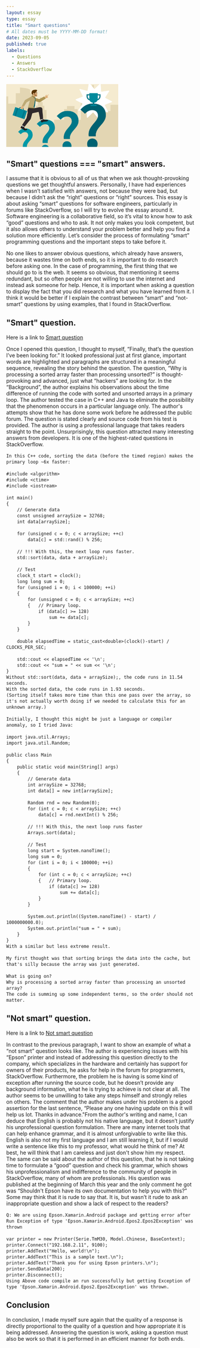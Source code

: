 ```yaml
---
layout: essay
type: essay
title: "Smart questions"
# All dates must be YYYY-MM-DD format!
date: 2023-09-05
published: true
labels:
  - Questions
  - Answers
  - StackOverflow
---
```


<img width="300px" class="rounded float-start pe-4" src="../img/smart-questions-reflection/questions.jpg">

## "Smart" questions === "smart" answers.

I assume that it is obvious to all of us that when we ask thought-provoking questions we get thoughtful answers. Personally, I have had experiences when I wasn’t satisfied with answers, not because they were bad, but because I didn’t ask the “right” questions or “right” sources. This essay is about asking “smart” questions for software engineers, particularly in forums like StackOverflow, so I will try to evolve the essay around it. Software engineering is a collaborative field, so it’s vital to know how to ask “good” questions and who to ask. It not only makes you look competent, but it also allows others to understand your problem better and help you find a solution more efficiently. Let’s consider the process of formulating “smart” programming questions and the important steps to take before it.

No one likes to answer obvious questions, which already have answers, because it wastes time on both ends, so it is important to do research before asking one. In the case of programming, the first thing that we should go to is the web. It seems so obvious, that mentioning it seems redundant, but so often people are not willing to use the internet and instead ask someone for help. Hence, it is important when asking a question to display the fact that you did research and what you have learned from it. I think it would be better if I explain the contrast between “smart” and “not-smart” questions by using examples, that I found in StackOverflow.


## "Smart" question.

Here is a link to [Smart question](https://stackoverflow.com/questions/11227809/why-is-processing-a-sorted-array-faster-than-processing-an-unsorted-array)

Once I opened this question, I thought to myself, “Finally, that’s the question I’ve been looking for.” It looked professional just at first glance, important words are highlighted and paragraphs are structured in a meaningful sequence, revealing the story behind the question. The question, “Why is processing a sorted array faster than processing unsorted?” is thought-provoking and advanced, just what “hackers” are looking for. In the “Background”, the author explains his observations about the time difference of running the code with sorted and unsorted arrays in a primary loop. The author tested the case in C++ and Java to eliminate the possibility that the phenomenon occurs in a particular language only. The author's attempts show that he has done some work before he addressed the public forum. The question is stated clearly and source code from his test is provided. The author is using a professional language that takes readers straight to the point. Unsurprisingly, this question attracted many interesting answers from developers. It is one of the highest-rated questions in StackOverflow.

```
In this C++ code, sorting the data (before the timed region) makes the primary loop ~6x faster:

#include <algorithm>
#include <ctime>
#include <iostream>

int main()
{
    // Generate data
    const unsigned arraySize = 32768;
    int data[arraySize];

    for (unsigned c = 0; c < arraySize; ++c)
        data[c] = std::rand() % 256;

    // !!! With this, the next loop runs faster.
    std::sort(data, data + arraySize);

    // Test
    clock_t start = clock();
    long long sum = 0;
    for (unsigned i = 0; i < 100000; ++i)
    {
        for (unsigned c = 0; c < arraySize; ++c)
        {   // Primary loop.
            if (data[c] >= 128)
                sum += data[c];
        }
    }

    double elapsedTime = static_cast<double>(clock()-start) / CLOCKS_PER_SEC;

    std::cout << elapsedTime << '\n';
    std::cout << "sum = " << sum << '\n';
}
Without std::sort(data, data + arraySize);, the code runs in 11.54 seconds.
With the sorted data, the code runs in 1.93 seconds.
(Sorting itself takes more time than this one pass over the array, so it's not actually worth doing if we needed to calculate this for an unknown array.)

Initially, I thought this might be just a language or compiler anomaly, so I tried Java:

import java.util.Arrays;
import java.util.Random;

public class Main
{
    public static void main(String[] args)
    {
        // Generate data
        int arraySize = 32768;
        int data[] = new int[arraySize];

        Random rnd = new Random(0);
        for (int c = 0; c < arraySize; ++c)
            data[c] = rnd.nextInt() % 256;

        // !!! With this, the next loop runs faster
        Arrays.sort(data);

        // Test
        long start = System.nanoTime();
        long sum = 0;
        for (int i = 0; i < 100000; ++i)
        {
            for (int c = 0; c < arraySize; ++c)
            {   // Primary loop.
                if (data[c] >= 128)
                    sum += data[c];
            }
        }

        System.out.println((System.nanoTime() - start) / 1000000000.0);
        System.out.println("sum = " + sum);
    }
}
With a similar but less extreme result.

My first thought was that sorting brings the data into the cache, but that's silly because the array was just generated.

What is going on?
Why is processing a sorted array faster than processing an unsorted array?
The code is summing up some independent terms, so the order should not matter.
```

## "Not smart" question.

Here is a link to [Not smart question](https://stackoverflow.com/questions/75661013/we-are-using-epson-xamarin-android-package-and-getting-error-after-run-exception)

In contrast to the previous paragraph, I want to show an example of what a “not smart” question looks like. The author is experiencing issues with his “Epson” printer and instead of addressing this question directly to the company, which specializes in the hardware and certainly has support for owners of their products, he asks for help in the forum for programmers, StackOverflow. Furthermore, the problem he is having is some kind of exception after running the source code, but he doesn’t provide any background information, what he is trying to achieve is not clear at all. The author seems to be unwilling to take any steps himself and strongly relies on others. The comment that the author makes under his problem is a good assertion for the last sentence, “Please any one having update on this it will help us lot. Thanks in advance."From the author's writing and name, I can deduce that English is probably not his native language, but it doesn’t justify his unprofessional question formulation. There are many internet tools that can help enhance grammar, and it is almost unforgivable to write like this. English is also not my first language and I am still learning it, but if I would write a sentence like this to my professor, what would he think of me? At best, he will think that I am careless and just don't show him my respect. The same can be said about the author of this question, that he is not taking time to formulate a “good” question and check his grammar, which shows his unprofessionalism and indifference to the community of people in StackOverflow, many of whom are professionals. His question was published at the beginning of March this year and the only comment he got was “Shouldn't Epson have its own documentation to help you with this?” Some may think that it is rude to say that. It is, but wasn’t it rude to ask an inappropriate question and show a lack of respect to the readers?

```
Q: We are using Epson.Xamarin.Android package and getting error after Run Exception of type 'Epson.Xamarin.Android.Epos2.Epos2Exception' was thrown

var printer = new Printer(Serie.TmM30, Model.Chinese, BaseContext);
printer.Connect("192.168.2.11", 9100);                 printer.AddText("Hello, world!\n");
printer.AddText("This is a sample text.\n");
printer.AddText("Thank you for using Epson printers.\n");                 
printer.SendData(200);
printer.Disconnect();
Using Above code compile an run successfully but getting Exception of type 'Epson.Xamarin.Android.Epos2.Epos2Exception' was thrown.
```


## Conclusion

In conclusion, I made myself sure again that the quality of a response is directly proportional to the quality of a question and how appropriate it is being addressed. Answering the question is work, asking a question must also be work so that it is performed in an efficient manner for both ends.
